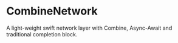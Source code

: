 # CombineNetwork
A light-weight swift network layer with Combine, Async-Await and traditional completion block.
